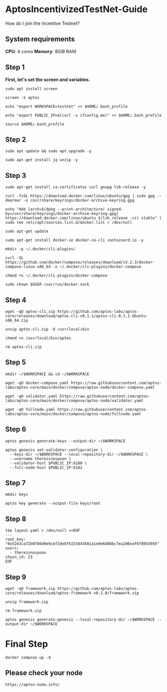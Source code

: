 # AptosIncentivizedTestNet-Guide
How do I join the Incentive Testnet?

## <a name='System Requirements'></a>System requirements
**CPU**: 4 cores
**Memory**: 8GiB RAM

## Step 1
**First, let's set the screen and variables.**
```
sudo apt install screen
```
```
screen -S aptos
```
```
echo "export WORKSPACE=testnet" >> $HOME/.bash_profile
```
```
echo "export PUBLIC_IP=$(curl -s ifconfig.me)" >> $HOME/.bash_profile
```
```
source $HOME/.bash_profile
```

## Step 2
```
sudo apt update && sudo apt upgrade -y
```
```
sudo apt-get install jq unzip -y
```

## Step 3
```
sudo apt-get install ca-certificates curl gnupg lsb-release -y
```
```
curl -fsSL https://download.docker.com/linux/ubuntu/gpg | sudo gpg --dearmor -o /usr/share/keyrings/docker-archive-keyring.gpg
```
```
echo "deb [arch=$(dpkg --print-architecture) signed-by=/usr/share/keyrings/docker-archive-keyring.gpg] https://download.docker.com/linux/ubuntu $(lsb_release -cs) stable" | sudo tee /etc/apt/sources.list.d/docker.list > /dev/null
```
```
sudo apt-get update
```
```
sudo apt-get install docker-ce docker-ce-cli containerd.io -y
```
```
mkdir -p ~/.docker/cli-plugins/
```
```
curl -SL https://github.com/docker/compose/releases/download/v2.2.3/docker-compose-linux-x86_64 -o ~/.docker/cli-plugins/docker-compose
```
```
chmod +x ~/.docker/cli-plugins/docker-compose
```
```
sudo chown $USER /var/run/docker.sock
```
## Step 4
```
wget -qO aptos-cli.zip https://github.com/aptos-labs/aptos-core/releases/download/aptos-cli-v0.1.1/aptos-cli-0.1.1-Ubuntu-x86_64.zip
```
```
unzip aptos-cli.zip -d /usr/local/bin
```
```
chmod +x /usr/local/bin/aptos
```
```
rm aptos-cli.zip
```
## Step 5
```
mkdir ~/$WORKSPACE && cd ~/$WORKSPACE
```
```
wget -qO docker-compose.yaml https://raw.githubusercontent.com/aptos-labs/aptos-core/main/docker/compose/aptos-node/docker-compose.yaml
```
```
wget -qO validator.yaml https://raw.githubusercontent.com/aptos-labs/aptos-core/main/docker/compose/aptos-node/validator.yaml
```
```
wget -qO fullnode.yaml https://raw.githubusercontent.com/aptos-labs/aptos-core/main/docker/compose/aptos-node/fullnode.yaml
```

## Step 6
```
aptos genesis generate-keys --output-dir ~/$WORKSPACE
```
```
aptos genesis set-validator-configuration \
  --keys-dir ~/$WORKSPACE --local-repository-dir ~/$WORKSPACE \
  --username thereisnospoon \
  --validator-host $PUBLIC_IP:6180 \
  --full-node-host $PUBLIC_IP:6182
```
## Step 7
```
mkdir keys
```
```
aptos key generate --output-file keys/root
```
## Step 8
```
tee layout.yaml > /dev/null <<EOF
---
root_key: "0x5243ca72b0766d9e9cbf2debf6153443b01a1e0e6d086c7ea206eaf6f8043956"
users:
  - thereisnospoon
chain_id: 23
EOF
```
## Step 9
```
wget -qO framework.zip https://github.com/aptos-labs/aptos-core/releases/download/aptos-framework-v0.1.0/framework.zip
```
```
unzip framework.zip
```
```
rm framework.zip
```
```
aptos genesis generate-genesis --local-repository-dir ~/$WORKSPACE --output-dir ~/$WORKSPACE
```

 # Final Step
 ```
 docker compose up -d
 ```
 
 ## **Please check your node**
  ```
 https://aptos-node.info/
  ```
 
